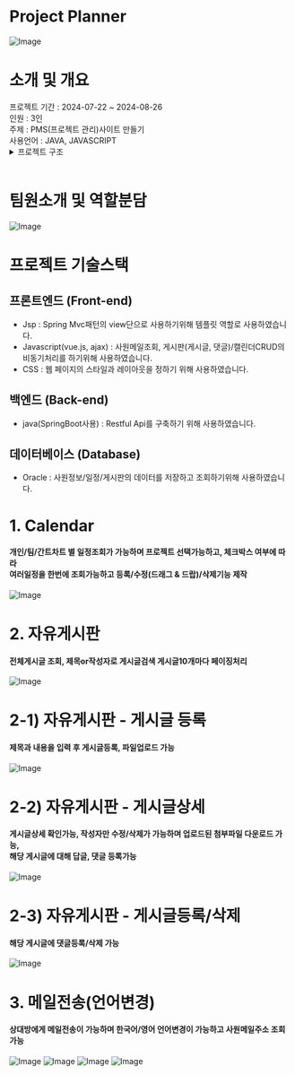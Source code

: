 <h1>Project Planner</h1>
<img src="/images/image1.png" alt="Image">
<br>
<h1>소개 및 개요</h1>
프로젝트 기간 : 2024-07-22 ~ 2024-08-26<br>
인원 : 3인<br>
주제 : PMS(프로젝트 관리)사이트 만들기<br>
사용언어 : JAVA, JAVASCRIPT
<br>

<details>
  <summary>프로젝트 구조</summary>

  <pre>
  
  </pre>
</details>

<br>
<h1>팀원소개 및 역할분담</h1>
<img src="/images/image2.png" alt="Image">

<h1>프로젝트 기술스택</h1>
<h2>프론트엔드 (Front-end)</h2>
<ul>
  <li>Jsp : Spring Mvc패턴의 view단으로 사용하기위해 템플릿 역할로 사용하였습니다.</li>
  <li>Javascript(vue.js, ajax) : 사원메일조회, 게시판(게시글, 댓글)/캘린더CRUD의 비동기처리를 하기위해 사용하였습니다.</li>
  <li>CSS : 웹 페이지의 스타일과 레이아웃을 정하기 위해 사용하였습니다.</li>
</ul>

<h2>백엔드 (Back-end)</h2>
<ul>
  <li>java(SpringBoot사용) : Restful Api를 구축하기 위해 사용하였습니다.</li>
</ul>

<h2>데이터베이스 (Database)</h2>
<ul>
  <li>Oracle : 사원정보/일정/게시판의 데이터를 저장하고 조회하기위해 사용하였습니다.</li>
</ul>

<h1>1. Calendar</h1>
<h4>개인/팀/간트차트 별 일정조회가 가능하며 프로젝트 선택가능하고, 체크박스 여부에 따라<br/> 
여러일정을 한번에 조회가능하고 등록/수정(드래그 & 드랍)/삭제기능 제작</h4>
<img src="/images/image3.png" alt="Image">

<h1>2. 자유게시판</h1>
<h4>전체게시글 조회, 제목or작성자로 게시글검색 게시글10개마다 페이징처리</h4>
<img src="/images/image4.png" alt="Image">

<h1>2-1) 자유게시판 - 게시글 등록</h1>
<h4>제목과 내용을 입력 후 게시글등록, 파일업로드 가능</h4>
<img src="/images/image5.png" alt="Image">

<h1>2-2) 자유게시판 - 게시글상세</h1>
<h4>게시글상세 확인가능, 작성자만 수정/삭제가 가능하며 업로드된 첨부파일 다운로드 가능,<br/>
해당 게시글에 대해 답글, 댓글 등록가능</h4>
<img src="/images/image6.png" alt="Image">

<h1>2-3) 자유게시판 - 게시글등록/삭제</h1>
<h4>해당 게시글에 댓글등록/삭제 가능</h4>
<img src="/images/image7.png" alt="Image">

<h1> 3. 메일전송(언어변경)</h1>
<h4>상대방에게 메일전송이 가능하며 한국어/영어 언어변경이 가능하고 사원메일주소 조회가능</h4>
<img src="/images/image8.png" alt="Image">
<img src="/images/image9.png" alt="Image">
<img src="/images/image10.png" alt="Image">
<img src="/images/image11.png" alt="Image">
